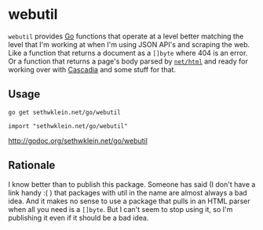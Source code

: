 # webutil

`webutil` provides [Go](https://golang.org/) functions that operate at a level
better matching the level that I'm working at when I'm using JSON API's and
scraping the web. Like a function that returns a document as a `[]byte` where
404 is an error. Or a function that returns a page's body parsed by
[`net/html`](https://godoc.org/golang.org/x/net/html) and ready for working
over with [Cascadia](https://github.com/andybalholm/cascadia) and some stuff
for that.

## Usage

`go get sethwklein.net/go/webutil`

`import "sethwklein.net/go/webutil"`

http://godoc.org/sethwklein.net/go/webutil

## Rationale

I know better than to publish this package. Someone has said (I don't have
a link handy :( ) that packages with util in the name are almost always
a bad idea. And it makes no sense to use a package that pulls in an HTML
parser when all you need is a `[]byte`. But I can't seem to stop using it,
so I'm publishing it even if it should be a bad idea.
